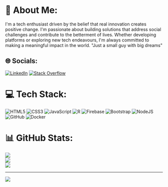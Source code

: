 # 💫 About Me:
I'm a tech enthusiast driven by the belief that real innovation creates positive change. I'm passionate about building solutions that address social challenges and contribute to the betterment of lives. Whether developing platforms or exploring new tech endeavours, I'm always committed to making a meaningful impact in the world. "Just a small guy with big dreams"


## 🌐 Socials:
[![LinkedIn](https://img.shields.io/badge/LinkedIn-%230077B5.svg?logo=linkedin&logoColor=white)](https://linkedin.com/in/https://www.linkedin.com/in/motsholathebe-bowelo/) [![Stack Overflow](https://img.shields.io/badge/-Stackoverflow-FE7A16?logo=stack-overflow&logoColor=white)](https://stackoverflow.com/users/project-mmb) 

# 💻 Tech Stack:
![HTML5](https://img.shields.io/badge/html5-%23E34F26.svg?style=for-the-badge&logo=html5&logoColor=white) ![CSS3](https://img.shields.io/badge/css3-%231572B6.svg?style=for-the-badge&logo=css3&logoColor=white) ![JavaScript](https://img.shields.io/badge/javascript-%23323330.svg?style=for-the-badge&logo=javascript&logoColor=%23F7DF1E) ![R](https://img.shields.io/badge/r-%23276DC3.svg?style=for-the-badge&logo=r&logoColor=white) ![Firebase](https://img.shields.io/badge/firebase-%23039BE5.svg?style=for-the-badge&logo=firebase) ![Bootstrap](https://img.shields.io/badge/bootstrap-%238511FA.svg?style=for-the-badge&logo=bootstrap&logoColor=white) ![NodeJS](https://img.shields.io/badge/node.js-6DA55F?style=for-the-badge&logo=node.js&logoColor=white) ![GitHub](https://img.shields.io/badge/github-%23121011.svg?style=for-the-badge&logo=github&logoColor=white) ![Docker](https://img.shields.io/badge/docker-%230db7ed.svg?style=for-the-badge&logo=docker&logoColor=white)
# 📊 GitHub Stats:
![](https://github-readme-stats.vercel.app/api?username=project-mmb&theme=dark&hide_border=false&include_all_commits=false&count_private=false)<br/>
![](https://nirzak-streak-stats.vercel.app/?user=project-mmb&theme=dark&hide_border=false)<br/>
![](https://github-readme-stats.vercel.app/api/top-langs/?username=project-mmb&theme=dark&hide_border=false&include_all_commits=false&count_private=false&layout=compact)

---
[![](https://visitcount.itsvg.in/api?id=project-mmb&icon=0&color=0)](https://visitcount.itsvg.in)



